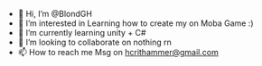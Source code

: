 - 👋 Hi, I’m @BlondGH
- 👀 I’m interested in Learning how to create my on Moba Game :)
- 🌱 I’m currently learning unity + C#
- 💞️ I’m looking to collaborate on nothing rn
- 📫 How to reach me Msg on hcrithammer@gmail.com

<!---
BlondGH/BlondGH is a ✨ special ✨ repository because its `README.md` (this file) appears on your GitHub profile.
You can click the Preview link to take a look at your changes.
--->
